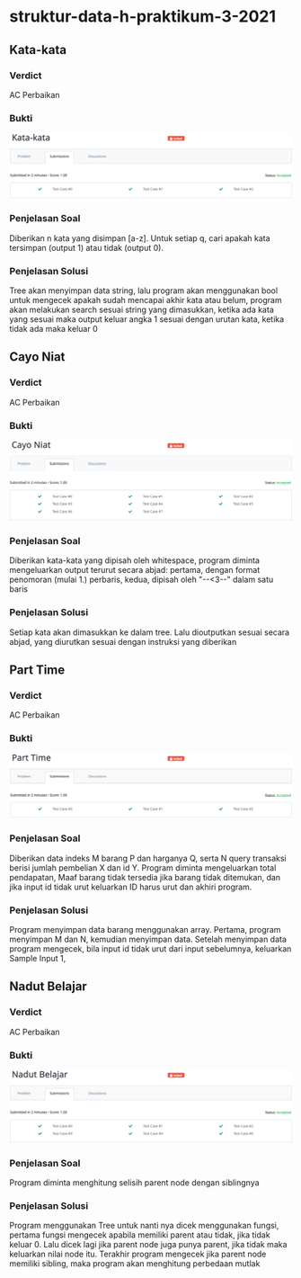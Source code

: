 # struktur-data-h-praktikum-3-2021
## Kata-kata
### Verdict
AC Perbaikan
### Bukti
![kata](./Screenshot/kata.PNG)
### Penjelasan Soal
Diberikan n kata yang disimpan [a-z]. Untuk setiap q, cari apakah kata tersimpan (output 1) atau tidak (output 0).
### Penjelasan Solusi
Tree akan menyimpan data string, lalu program akan menggunakan bool untuk mengecek apakah sudah mencapai akhir kata atau belum, program akan melakukan search sesuai string yang dimasukkan, ketika ada kata yang sesuai maka output keluar angka 1 sesuai dengan urutan kata, ketika tidak ada maka keluar 0
## Cayo Niat
### Verdict
AC Perbaikan
### Bukti
![cayo](./Screenshot/cayo.PNG)
### Penjelasan Soal
Diberikan kata-kata yang dipisah oleh whitespace, program diminta mengeluarkan output terurut secara abjad: pertama, dengan format penomoran (mulai 1.) perbaris, kedua, dipisah oleh "--<3--" dalam satu baris
### Penjelasan Solusi
Setiap kata akan dimasukkan ke dalam tree. Lalu dioutputkan sesuai secara abjad, yang diurutkan sesuai dengan instruksi yang diberikan
## Part Time
### Verdict
AC Perbaikan
### Bukti
![part](./Screenshot/part.PNG)
### Penjelasan Soal
Diberikan data indeks M barang P dan harganya Q, serta N query transaksi berisi jumlah pembelian X dan id Y. Program diminta mengeluarkan total pendapatan, Maaf barang tidak tersedia jika barang tidak ditemukan, dan jika input id tidak urut keluarkan ID harus urut dan akhiri program.
### Penjelasan Solusi
Program menyimpan data barang menggunakan array. Pertama, program menyimpan M dan N, kemudian menyimpan data. Setelah menyimpan data program mengecek, bila input id tidak urut dari input sebelumnya, keluarkan Sample Input 1,
## Nadut Belajar
### Verdict
AC Perbaikan
### Bukti
![nadut](./Screenshot/nadut.PNG)
### Penjelasan Soal
Program diminta menghitung selisih parent node dengan siblingnya
### Penjelasan Solusi
Program menggunakan Tree untuk nanti nya dicek menggunakan fungsi, pertama fungsi mengecek apabila memiliki parent atau tidak, jika tidak keluar 0. Lalu dicek lagi jika parent node juga punya parent, jika tidak maka keluarkan nilai node itu. Terakhir program mengecek jika parent node memiliki sibling, maka program akan menghitung perbedaan mutlak
